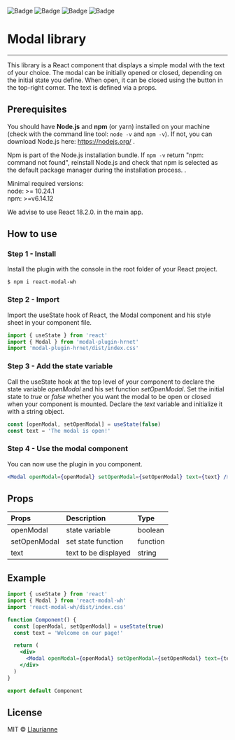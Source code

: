![Badge](https://img.shields.io/badge/GitHub-100000?style=for-the-badge&logo=github&logoColor=white)
![Badge](https://img.shields.io/badge/npm-cb0000?style=for-the-badge&logo=npm&logoColor=white)
![Badge](https://img.shields.io/badge/react-61DAFB?style=for-the-badge&logo=react&logoColor=black)
![Badge](https://img.shields.io/badge/create--react--library-20B2AA?style=for-the-badge)

# Modal library

---

This library is a React component that displays a simple modal with the text of your choice.
The modal can be initially opened or closed, depending on the initial state you define. When open, it can be closed using the button in the top-right corner. The text is defined via a props.

## Prerequisites

You should have **Node.js** and **npm** (or yarn) installed on your machine (check with the command line tool: `node -v` and `npm -v`). If not, you can download Node.js here: https://nodejs.org/ .

Npm is part of the Node.js installation bundle. If `npm -v` return "npm: command not found", reinstall Node.js and check that npm is selected as the default package manager during the installation process.
.

Minimal required versions:  
node: >= 10.24.1  
npm: >=v6.14.12

We advise to use React 18.2.0. in the main app.

## How to use

### Step 1 - Install

Install the plugin with the console in the root folder of your React project.

```
$ npm i react-modal-wh
```

### Step 2 - Import

Import the useState hook of React, the Modal component and his style sheet in your component file.

```javascript
import { useState } from 'react'
import { Modal } from 'modal-plugin-hrnet'
import 'modal-plugin-hrnet/dist/index.css'
```

### Step 3 - Add the state variable

Call the useState hook at the top level of your component to declare the state variable _openModal_ and his set function _setOpenModal_.
Set the initial state to _true_ or _false_ whether you want the modal to be open or closed when your component is mounted.
Declare the _text_ variable and initialize it with a string object.

```javascript
const [openModal, setOpenModal] = useState(false)
const text = 'The modal is open!'
```

### Step 4 - Use the modal component

You can now use the plugin in you component.

```jsx
<Modal openModal={openModal} setOpenModal={setOpenModal} text={text} />
```

## Props

| Props        | Description          | Type     |
| :----------- | :------------------- | :------- |
| openModal    | state variable       | boolean  |
| setOpenModal | set state function   | function |
| text         | text to be displayed | string   |

## Example

```jsx
import { useState } from 'react'
import { Modal } from 'react-modal-wh'
import 'react-modal-wh/dist/index.css'

function Component() {
  const [openModal, setOpenModal] = useState(true)
  const text = 'Welcome on our page!'

  return (
    <div>
      <Modal openModal={openModal} setOpenModal={setOpenModal} text={text} />
    </div>
  )
}

export default Component
```

## License

MIT © [Llaurianne](https://github.com/Llaurianne)
